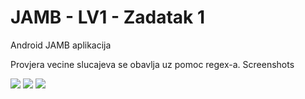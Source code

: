 # JAMB - LV1 - Zadatak 1
Android JAMB aplikacija

Provjera vecine slucajeva se obavlja uz pomoc regex-a.
Screenshots

![](https://cdn.discordapp.com/attachments/616706919129939969/701921950682841178/93665933_2781211565311175_6694013998934786048_n.jpg)
![](https://cdn.discordapp.com/attachments/616706919129939969/701921947268939796/93659794_2517883411806498_8181533272879136768_n.jpg)
![](https://cdn.discordapp.com/attachments/616706919129939969/701921954277359646/93806169_637502990168794_6412811451999715328_n.jpg)
